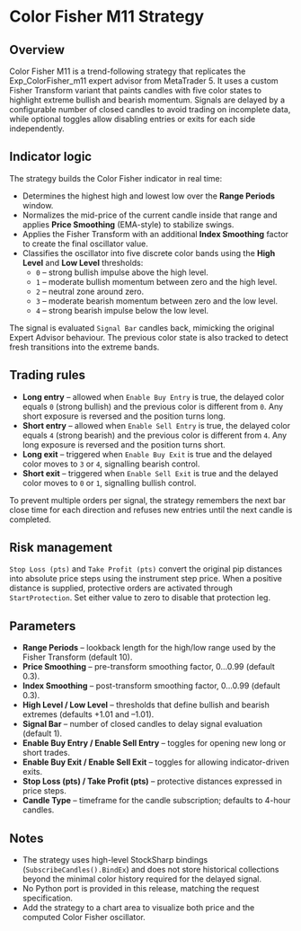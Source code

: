 # Color Fisher M11 Strategy

## Overview
Color Fisher M11 is a trend-following strategy that replicates the Exp_ColorFisher_m11 expert advisor from MetaTrader 5. It uses a custom Fisher Transform variant that paints candles with five color states to highlight extreme bullish and bearish momentum. Signals are delayed by a configurable number of closed candles to avoid trading on incomplete data, while optional toggles allow disabling entries or exits for each side independently.

## Indicator logic
The strategy builds the Color Fisher indicator in real time:

- Determines the highest high and lowest low over the **Range Periods** window.
- Normalizes the mid-price of the current candle inside that range and applies **Price Smoothing** (EMA-style) to stabilize swings.
- Applies the Fisher Transform with an additional **Index Smoothing** factor to create the final oscillator value.
- Classifies the oscillator into five discrete color bands using the **High Level** and **Low Level** thresholds:
  - `0` – strong bullish impulse above the high level.
  - `1` – moderate bullish momentum between zero and the high level.
  - `2` – neutral zone around zero.
  - `3` – moderate bearish momentum between zero and the low level.
  - `4` – strong bearish impulse below the low level.

The signal is evaluated `Signal Bar` candles back, mimicking the original Expert Advisor behaviour. The previous color state is also tracked to detect fresh transitions into the extreme bands.

## Trading rules
- **Long entry** – allowed when `Enable Buy Entry` is true, the delayed color equals `0` (strong bullish) and the previous color is different from `0`. Any short exposure is reversed and the position turns long.
- **Short entry** – allowed when `Enable Sell Entry` is true, the delayed color equals `4` (strong bearish) and the previous color is different from `4`. Any long exposure is reversed and the position turns short.
- **Long exit** – triggered when `Enable Buy Exit` is true and the delayed color moves to `3` or `4`, signalling bearish control.
- **Short exit** – triggered when `Enable Sell Exit` is true and the delayed color moves to `0` or `1`, signalling bullish control.

To prevent multiple orders per signal, the strategy remembers the next bar close time for each direction and refuses new entries until the next candle is completed.

## Risk management
`Stop Loss (pts)` and `Take Profit (pts)` convert the original pip distances into absolute price steps using the instrument step price. When a positive distance is supplied, protective orders are activated through `StartProtection`. Set either value to zero to disable that protection leg.

## Parameters
- **Range Periods** – lookback length for the high/low range used by the Fisher Transform (default 10).
- **Price Smoothing** – pre-transform smoothing factor, 0…0.99 (default 0.3).
- **Index Smoothing** – post-transform smoothing factor, 0…0.99 (default 0.3).
- **High Level / Low Level** – thresholds that define bullish and bearish extremes (defaults +1.01 and –1.01).
- **Signal Bar** – number of closed candles to delay signal evaluation (default 1).
- **Enable Buy Entry / Enable Sell Entry** – toggles for opening new long or short trades.
- **Enable Buy Exit / Enable Sell Exit** – toggles for allowing indicator-driven exits.
- **Stop Loss (pts) / Take Profit (pts)** – protective distances expressed in price steps.
- **Candle Type** – timeframe for the candle subscription; defaults to 4-hour candles.

## Notes
- The strategy uses high-level StockSharp bindings (`SubscribeCandles().BindEx`) and does not store historical collections beyond the minimal color history required for the delayed signal.
- No Python port is provided in this release, matching the request specification.
- Add the strategy to a chart area to visualize both price and the computed Color Fisher oscillator.
